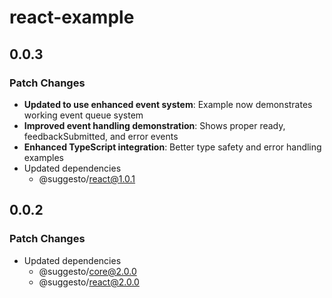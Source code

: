 # react-example

## 0.0.3

### Patch Changes

- **Updated to use enhanced event system**: Example now demonstrates working event queue system
- **Improved event handling demonstration**: Shows proper ready, feedbackSubmitted, and error events
- **Enhanced TypeScript integration**: Better type safety and error handling examples
- Updated dependencies
  - @suggesto/react@1.0.1

## 0.0.2

### Patch Changes

- Updated dependencies
  - @suggesto/core@2.0.0
  - @suggesto/react@2.0.0
